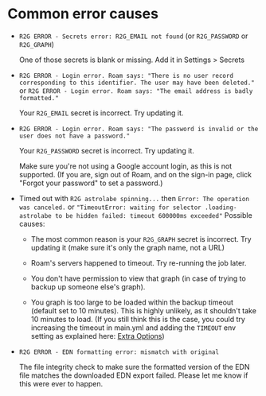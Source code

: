 # Common error causes

- `R2G ERROR - Secrets error: R2G_EMAIL not found` (or `R2G_PASSWORD` or `R2G_GRAPH`)

    One of those secrets is blank or missing. Add it in Settings > Secrets
    
- `R2G ERROR - Login error. Roam says: "There is no user record corresponding to this identifier. The user may have been deleted."` or `R2G ERROR - Login error. Roam says: "The email address is badly formatted."`

    Your `R2G_EMAIL` secret is incorrect. Try updating it.
    
- `R2G ERROR - Login error. Roam says: "The password is invalid or the user does not have a password."`

    Your `R2G_PASSWORD` secret is incorrect. Try updating it.
    
    Make sure you're not using a Google account login, as this is not supported. (If you are, sign out of Roam, and on the sign-in page, click "Forgot your password" to set a password.)
    
- Timed out with `R2G astrolabe spinning...` then `Error: The operation was canceled.` or `"TimeoutError: waiting for selector .loading-astrolabe to be hidden failed: timeout 600000ms exceeded"` Possible causes:

    - The most common reason is your `R2G_GRAPH` secret is incorrect. Try updating it (make sure it's only the graph name, not a URL)

    - Roam's servers happened to timeout. Try re-running the job later.
    
    - You don't have permission to view that graph (in case of trying to backup up someone else's graph).
    
    - You graph is too large to be loaded within the backup timeout (default set to 10 minutes). This is highly unlikely, as it shouldn't take 10 minutes to load. (If you still think this is the case, you could try increasing the timeout in main.yml and adding the `TIMEOUT` env setting as explained here: [Extra Options](https://github.com/everruler12/roam2github/blob/main/documentation/Settings%20for%20main.yml.md))

- `R2G ERROR - EDN formatting error: mismatch with original`

    The file integrity check to make sure the formatted version of the EDN file matches the downloaded EDN export failed. Please let me know if this were ever to happen.
